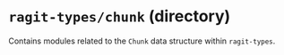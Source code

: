 # `ragit-types/chunk` (directory)

Contains modules related to the `Chunk` data structure within `ragit-types`.